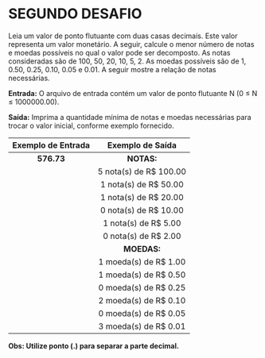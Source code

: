 # SEGUNDO DESAFIO

Leia um valor de ponto flutuante com duas casas decimais. Este valor representa um valor
monetário. A seguir, calcule o menor número de notas e moedas possíveis no qual o valor
pode ser decomposto. As notas consideradas são de 100, 50, 20, 10, 5, 2. As moedas
possíveis são de 1, 0.50, 0.25, 0.10, 0.05 e 0.01. A seguir mostre a relação de notas
necessárias.

**Entrada:**
O arquivo de entrada contém um valor de ponto flutuante N (0 ≤ N ≤ 1000000.00).

**Saída:**
Imprima a quantidade mínima de notas e moedas necessárias para trocar o valor inicial,
conforme exemplo fornecido.

| Exemplo de Entrada |    Exemplo de Saída    |
|:------------------:|:----------------------:|
|     **576.73**     |       **NOTAS:**       |
|                    | 5 nota(s) de R$ 100.00 |
|                    | 1 nota(s) de R$ 50.00  |
|                    | 1 nota(s) de R$ 20.00  |
|                    | 0 nota(s) de R$ 10.00  |
|                    |  1 nota(s) de R$ 5.00  |
|                    |  0 nota(s) de R$ 2.00  |
|                    |      **MOEDAS:**       |
|                    | 1 moeda(s) de R$ 1.00  |
|                    | 1 moeda(s) de R$ 0.50  |
|                    | 0 moeda(s) de R$ 0.25  |
|                    | 2 moeda(s) de R$ 0.10  |
|                    | 0 moeda(s) de R$ 0.05  |
|                    | 3 moeda(s) de R$ 0.01  |

**Obs: Utilize ponto (.) para separar a parte decimal.**